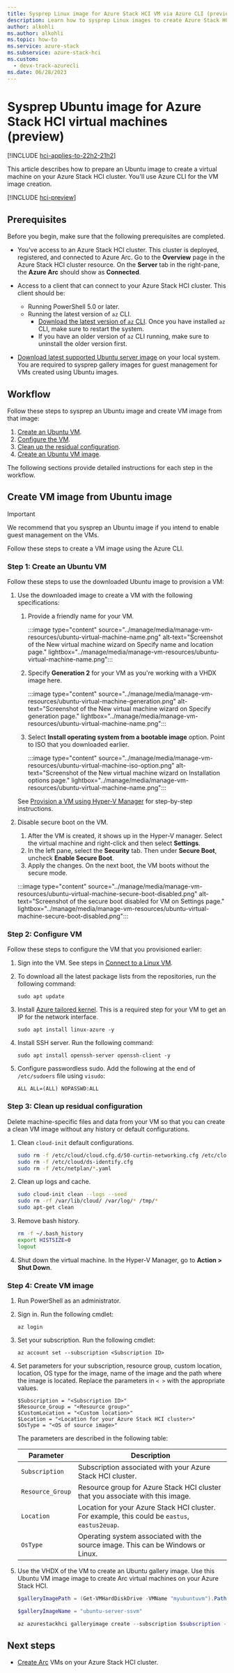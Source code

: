 ```yaml
---
title: Sysprep Linux image for Azure Stack HCI VM via Azure CLI (preview)
description: Learn how to sysprep Linux images to create Azure Stack HCI VM image (preview).
author: alkohli
ms.author: alkohli
ms.topic: how-to
ms.service: azure-stack
ms.subservice: azure-stack-hci
ms.custom:
  - devx-track-azurecli
ms.date: 06/28/2023
---
```


# Sysprep Ubuntu image for Azure Stack HCI virtual machines (preview)

[!INCLUDE [hci-applies-to-22h2-21h2](../../includes/hci-applies-to-22h2-21h2.md)]

This article describes how to prepare an Ubuntu image to create a virtual machine on your Azure Stack HCI cluster. You'll use Azure CLI for the VM image creation.

[!INCLUDE [hci-preview](../../includes/hci-preview.md)]

## Prerequisites

Before you begin, make sure that the following prerequisites are completed.

- You've access to an Azure Stack HCI cluster. This cluster is deployed, registered, and connected to Azure Arc. Go to the **Overview** page in the Azure Stack HCI cluster resource. On the **Server** tab in the right-pane, the **Azure Arc** should show as **Connected**.

- Access to a client that can connect to your Azure Stack HCI cluster. This client should be:

    - Running PowerShell 5.0 or later.
    - Running the latest version of `az` CLI.
        - [Download the latest version of `az` CLI](/cli/azure/install-azure-cli-windows?tabs=azure-cli). Once you have installed `az` CLI, make sure to restart the system.
        -  If you have an older version of `az` CLI running, make sure to uninstall the older version first.

- [Download latest supported Ubuntu server image](https://ubuntu.com/download/server) on your local system. You are required to sysprep gallery images for guest management for VMs created using Ubuntu images.

## Workflow 

Follow these steps to sysprep an Ubuntu image and create VM image from that image: 

1. [Create an Ubuntu VM](#step-1-create-an-ubuntu-vm).
1. [Configure the VM](#step-2-configure-vm). 
1. [Clean up the residual configuration](#step-3-clean-up-residual-configuration).
1. [Create an Ubuntu VM image](#step-4-create-vm-image).

The following sections provide detailed instructions for each step in the workflow.

## Create VM image from Ubuntu image

> [!IMPORTANT]
> We recommend that you sysprep an Ubuntu image if you intend to enable guest management on the VMs.

Follow these steps to create a VM image using the Azure CLI.

### Step 1: Create an Ubuntu VM

Follow these steps to use the downloaded Ubuntu image to provision a VM:

1. Use the downloaded image to create a VM with the following specifications: 
    1. Provide a friendly name for your VM. 
    
        :::image type="content" source="../manage/media/manage-vm-resources/ubuntu-virtual-machine-name.png" alt-text="Screenshot of the New virtual machine wizard on Specify name and location page." lightbox="../manage/media/manage-vm-resources/ubuntu-virtual-machine-name.png":::

    1. Specify **Generation 2** for your VM as you're working with a VHDX image here.

        :::image type="content" source="../manage/media/manage-vm-resources/ubuntu-virtual-machine-generation.png" alt-text="Screenshot of the New virtual machine wizard on Specify generation page." lightbox="../manage/media/manage-vm-resources/ubuntu-virtual-machine-name.png":::
    
    1. Select **Install operating system from a bootable image** option. Point to ISO that you downloaded earlier.
    
        :::image type="content" source="../manage/media/manage-vm-resources/ubuntu-virtual-machine-iso-option.png" alt-text="Screenshot of the New virtual machine wizard on Installation options page." lightbox="../manage/media/manage-vm-resources/ubuntu-virtual-machine-name.png":::

    See [Provision a VM using Hyper-V Manager](/windows-server/virtualization/hyper-v/get-started/create-a-virtual-machine-in-hyper-v?tabs=hyper-v-manager#create-a-virtual-machine) for step-by-step instructions.

1. Disable secure boot on the VM. 
    1. After the VM is created, it shows up in the Hyper-V manager. Select the virtual machine and right-click and then select **Settings**. 
    1. In the left pane, select the **Security** tab. Then under **Secure Boot**, uncheck **Enable Secure Boot**. 
    1. Apply the changes. On the next boot, the VM boots without the secure mode.

    :::image type="content" source="../manage/media/manage-vm-resources/ubuntu-virtual-machine-secure-boot-disabled.png" alt-text="Screenshot of the secure boot disabled for VM on Settings page." lightbox="../manage/media/manage-vm-resources/ubuntu-virtual-machine-secure-boot-disabled.png":::

### Step 2: Configure VM

Follow these steps to configure the VM that you provisioned earlier:

1. Sign into the VM. See steps in [Connect to a Linux VM](/azure/databox-online/azure-stack-edge-gpu-deploy-virtual-machine-portal#connect-to-a-linux-vm).
1. To download all the latest package lists from the repositories, run the following command:

    ```azurecli
    sudo apt update
    ```
1. Install [Azure tailored kernel](https://ubuntu.com/blog/microsoft-and-canonical-increase-velocity-with-azure-tailored-kernel). This is a required step for your VM to get an IP for the network interface.

    ```azurecli
    sudo apt install linux-azure -y
    ```
1. Install SSH server. Run the following command:

    ```azurecli
    sudo apt install openssh-server openssh-client -y
    ```

1. Configure passwordless sudo. Add the following at the end of `/etc/sudoers` file using `visudo`:

    ```azurecli
    ALL ALL=(ALL) NOPASSWD:ALL
    ```

### Step 3: Clean up residual configuration

Delete machine-specific files and data from your VM so that you can create a clean VM image without any history or default configurations.

1. Clean `cloud-init` default configurations.

    ```bash
    sudo rm -f /etc/cloud/cloud.cfg.d/50-curtin-networking.cfg /etc/cloud/cloud.cfg.d/curtin-preserve-sources.cfg /etc/cloud/cloud.cfg.d/99-installer.cfg /etc/cloud/cloud.cfg.d/subiquity-disable-cloudinit-networking.cfg
    sudo rm -f /etc/cloud/ds-identify.cfg
    sudo rm -f /etc/netplan/*.yaml
    ```

1. Clean up logs and cache.

    ```bash
    sudo cloud-init clean --logs --seed
    sudo rm -rf /var/lib/cloud/ /var/log/* /tmp/*
    sudo apt-get clean
    ```

1. Remove bash history.

    ```bash
    rm -f ~/.bash_history 
    export HISTSIZE=0 
    logout
    ```

1. Shut down the virtual machine. In the Hyper-V Manager, go to **Action > Shut Down**.
    

### Step 4: Create VM image

1. Run PowerShell as an administrator.

1. Sign in. Run the following cmdlet:

    ```azurecli
    az login
    ```

1. Set your subscription. Run the following cmdlet:

    ```azurecli
    az account set --subscription <Subscription ID>
    ```

1. Set parameters for your subscription, resource group, custom location, location, OS type for the image, name of the image and the path where the image is located. Replace the parameters in `< >` with the appropriate values.

    ```azurecli
    $Subscription = "<Subscription ID>"
    $Resource_Group = "<Resource group>"
    $CustomLocation = "<Custom location>"
    $Location = "<Location for your Azure Stack HCI cluster>"
    $OsType = "<OS of source image>"
    ```
    
    The parameters are described in the following table:
    
    | Parameter      | Description                                                                                |
    |----------------|--------------------------------------------------------------------------------------------|
    | `Subscription`   | Subscription associated with your Azure Stack HCI cluster.        |
    | `Resource_Group` | Resource group for Azure Stack HCI cluster that you associate with this image.        |
    | `Location`       | Location for your Azure Stack HCI cluster. For example, this could be `eastus`, `eastus2euap`. |
    | `OsType`         | Operating system associated with the source image. This can be Windows or Linux.           |


1. Use the VHDX of the VM to create an Ubuntu gallery image. Use this Ubuntu VM image image to create Arc virtual machines on your Azure Stack HCI.

    ```powershell
    $galleryImagePath = (Get-VMHardDiskDrive -VMName "myubuntuvm").Path 

    $galleryImageName = "ubuntu-server-ssvm" 

    az azurestackhci galleryimage create --subscription $subscription -g $resource_group --extended-location name=$customLocationID type="CustomLocation" --location $location --image-path $galleryImagePath --name $galleryImageName --debug --os-type 'Linux' 
    ```


## Next steps

- [Create Arc](./manage-virtual-machines-in-azure-portal.md) VMs on your Azure Stack HCI cluster.
